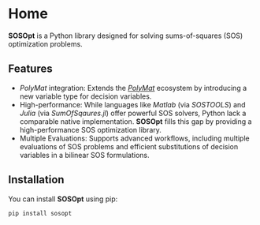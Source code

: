 # Home

**SOSOpt** is a Python library designed for solving sums-of-squares (SOS) optimization problems.


## Features

* *PolyMat* integration: Extends the [*PolyMat*](https://github.com/MichaelSchneeberger/polymat) ecosystem by introducing a new variable type for decision variables.
* High-performance: While languages like *Matlab* (via *SOSTOOLS*) and *Julia* (via *SumOfSqaures.jl*) offer powerful SOS solvers, Python lack a comparable native implementation. **SOSOpt** fills this gap by providing a high-performance SOS optimization library.
* Multiple Evaluations: Supports advanced workflows, including multiple evaluations of SOS problems and efficient substitutions of decision variables in a bilinear SOS formulations.


## Installation

You can install **SOSOpt** using pip:

```
pip install sosopt
```